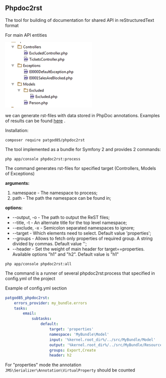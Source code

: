 Phpdoc2rst
---

The tool for building of documentation for shared API in reStructuredText format

For main API entities 

![Preview](Resources/public/input.jpg)

we can generate rst-files with data stored in PhpDoc annotations. 
Examples of results can be found [here](Resources/test/expected) .
 
Installation:

```shell
composer require patgod85/phpdoc2rst
```

The tool implemented as a bundle for Symfony 2 and provides 2 commands:

```shell
php app/console phpdoc2rst:process
```

The command generates rst-files for specified target (Controllers, Models of Exceptions)

**arguments:**

1. namespace - The namespace to process;
1. path - The path the namespace can be found in;

**options:**

- --output, -o - The path to output the ReST files;
- --title, -t - An alternate title for the top level namespace;
- --exclude, -x - Semicolon separated namespaces to ignore;
- --target - Which elements need to select. Default value 'properties';
- --groups - Allows to fetch only properties of required group.
    A string divided by commas. Default value '';
- --header - Set the weight of main header for target==properties. 
    Available options "h1" and "h2". Default value is "h1" 

```shell
php app/console phpdoc2rst:all
```

The command is a runner of several phpdoc2rst:process that specified in config.yml of the project

Example of config.yml section

```yml
patgod85_phpdoc2rst:
    errors_provider: my_bundle.errors
    tasks:
        email:
            subtasks:
                default:
                    target: 'properties'
                    namespace: 'MyBundle\Model'
                    input: '%kernel.root_dir%/../src/MyBundle/Model'
                    output: '%kernel.root_dir%/../src/MyBundle/Resources/views/model'
                    groups: Export,Create
                    header: h2
```
 
For "properties" mode the annotation ```JMS\Serializer\Annotation\VirtualProperty``` should be counted